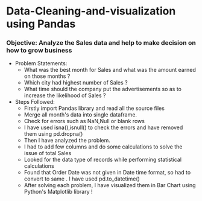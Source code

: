 # Data-Cleaning-and-visualization using Pandas
### Objective: Analyze the Sales data and help to make decision on how to grow business
- Problem Statements:
  - What was the best month for Sales and what was the amount earned on those months ?
  - Which city had highest number of Sales ?
  - What time should the company put the advertisements so as to increase the likelihood of Sales ? 
- Steps Followed:
    - Firstly import Pandas library and read all the source files 
    - Merge all month's data into single dataframe.
    - Check for errors such as NaN,Null or blank rows
    - I have used isna(),isnull() to check the errors and have removed them using pd.dropna()
    - Then I have analyzed the problem.
    - I had to add few columns and do some calculations to solve the issue of total Sales
    - Looked for the data type of records while performing statistical calculations
    - Found that Order Date was not given in Date time format, so had to convert to same . I have used pd.to_datetime()
    - After solving each problem, I have visualized them in Bar Chart using Python's Matplotlib library !
    
